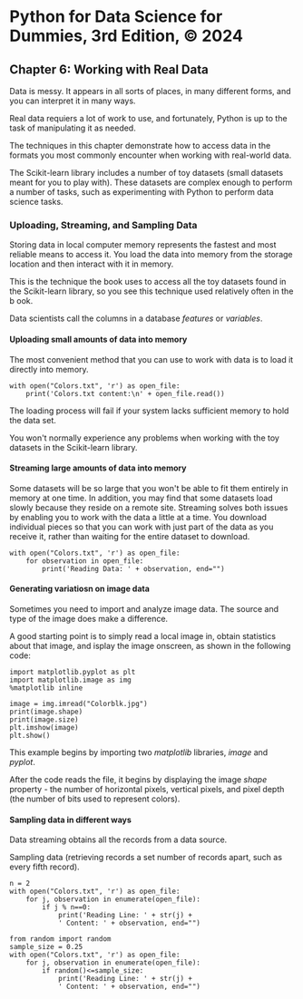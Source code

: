 # Python for Data Science for Dummies, 3rd Edition, © 2024

## Chapter 6: Working with Real Data

Data is messy. It appears in all sorts of places, in many different forms, and you can interpret it in many ways.

Real data requiers a lot of work to use, and fortunately, Python is up to the task of manipulating it as needed.

The techniques in this chapter demonstrate how to access data in the formats you most commonly encounter when working with real-world data.

The Scikit-learn library includes a number of toy datasets (small datasets meant for you to play with). These datasets are complex enough to perform a number of tasks, such as experimenting with Python to perform data science tasks.

### Uploading, Streaming, and Sampling Data

Storing data in local computer memory represents the fastest and most reliable means to access it.
You load the data into memory from the storage location and then interact with it in memory.

This is the technique the book uses to access all the toy datasets found in the Scikit-learn library, so you see this technique used relatively often in the b ook.

Data scientists  call the columns in a database _features_ or _variables_.

#### Uploading small amounts of data into memory

The most convenient method that you can use to work with data is to load it directly into memory.

```
with open("Colors.txt", 'r') as open_file:
    print('Colors.txt content:\n' + open_file.read())
```

The loading process will fail if your system lacks sufficient memory to hold the data set.

You won't normally experience any problems when working with the toy datasets in the Scikit-learn library.

#### Streaming large amounts of data into memory

Some datasets will be so large that you won't be able to fit them entirely in memory at one time. In addition, you may find that some datasets load slowly because they reside on a remote site. Streaming solves both issues by enabling you to work with the data a little at a time. You download individual pieces so that you can work with just part of the data as you receive it, rather than waiting for the entire dataset to download.

```
with open("Colors.txt", 'r') as open_file:
    for observation in open_file:
        print('Reading Data: ' + observation, end="")
```

#### Generating variatiosn on image data

Sometimes you need to import and analyze image data. The source and type of the image does make a difference.

A good starting point is to simply read a local image in, obtain statistics about that image, and isplay the image onscreen, as shown in the following code:

```
import matplotlib.pyplot as plt
import matplotlib.image as img
%matplotlib inline

image = img.imread("Colorblk.jpg")
print(image.shape)
print(image.size)
plt.imshow(image)
plt.show()
```

This example begins by importing two _matplotlib_ libraries, _image_ and _pyplot_.

After the code reads the file, it begins by displaying the image _shape_ property - the number of horizontal pixels, vertical pixels, and pixel depth (the number of bits used to represent colors).

#### Sampling data in different ways

Data streaming obtains all the records from a data source.

Sampling data (retrieving records a set number of records apart, such as every fifth record).

```
n = 2
with open("Colors.txt", 'r') as open_file:
    for j, observation in enumerate(open_file):
        if j % n==0:
            print('Reading Line: ' + str(j) +
            ' Content: ' + observation, end="")
```

```
from random import random
sample_size = 0.25
with open("Colors.txt", 'r') as open_file:
    for j, observation in enumerate(open_file):
        if random()<=sample_size:
            print('Reading Line: ' + str(j) +
            ' Content: ' + observation, end="")
```